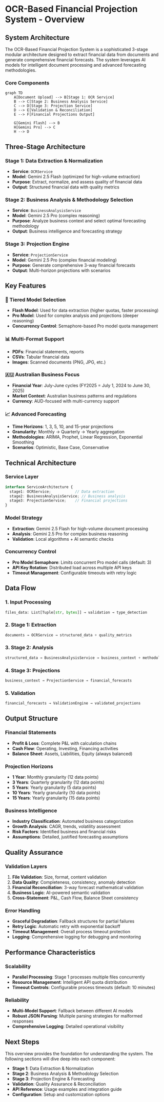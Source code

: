 # OCR-Based Financial Projection System - Overview

## System Architecture

The OCR-Based Financial Projection System is a sophisticated 3-stage modular architecture designed to extract financial data from documents and generate comprehensive financial forecasts. The system leverages AI models for intelligent document processing and advanced forecasting methodologies.

### Core Components

```mermaid
graph TD
    A[Document Upload] --> B[Stage 1: OCR Service]
    B --> C[Stage 2: Business Analysis Service]
    C --> D[Stage 3: Projection Service]
    D --> E[Validation & Reconciliation]
    E --> F[Financial Projections Output]
    
    G[Gemini Flash] --> B
    H[Gemini Pro] --> C
    H --> D
```

## Three-Stage Architecture

### Stage 1: Data Extraction & Normalization
- **Service**: `OCRService`
- **Model**: Gemini 2.5 Flash (optimized for high-volume extraction)
- **Purpose**: Extract, normalize, and assess quality of financial data
- **Output**: Structured financial data with quality metrics

### Stage 2: Business Analysis & Methodology Selection
- **Service**: `BusinessAnalysisService`  
- **Model**: Gemini 2.5 Pro (complex reasoning)
- **Purpose**: Analyze business context and select optimal forecasting methodology
- **Output**: Business intelligence and forecasting strategy

### Stage 3: Projection Engine
- **Service**: `ProjectionService`
- **Model**: Gemini 2.5 Pro (complex financial modeling)
- **Purpose**: Generate comprehensive 3-way financial forecasts
- **Output**: Multi-horizon projections with scenarios

## Key Features

### 🎯 Tiered Model Selection
- **Flash Model**: Used for data extraction (higher quotas, faster processing)
- **Pro Model**: Used for complex analysis and projections (deeper reasoning)
- **Concurrency Control**: Semaphore-based Pro model quota management

### 📊 Multi-Format Support
- **PDFs**: Financial statements, reports
- **CSVs**: Tabular financial data
- **Images**: Scanned documents (PNG, JPG, etc.)

### 🇦🇺 Australian Business Focus
- **Financial Year**: July-June cycles (FY2025 = July 1, 2024 to June 30, 2025)
- **Market Context**: Australian business patterns and regulations
- **Currency**: AUD-focused with multi-currency support

### 📈 Advanced Forecasting
- **Time Horizons**: 1, 3, 5, 10, and 15-year projections
- **Granularity**: Monthly → Quarterly → Yearly aggregation
- **Methodologies**: ARIMA, Prophet, Linear Regression, Exponential Smoothing
- **Scenarios**: Optimistic, Base Case, Conservative

## Technical Architecture

### Service Layer
```typescript
interface ServiceArchitecture {
  stage1: OCRService;           // Data extraction
  stage2: BusinessAnalysisService; // Business analysis  
  stage3: ProjectionService;    // Financial projections
}
```

### Model Strategy
- **Extraction**: Gemini 2.5 Flash for high-volume document processing
- **Analysis**: Gemini 2.5 Pro for complex business reasoning
- **Validation**: Local algorithms + AI semantic checks

### Concurrency Control
- **Pro Model Semaphore**: Limits concurrent Pro model calls (default: 3)
- **API Key Rotation**: Distributed load across multiple API keys
- **Timeout Management**: Configurable timeouts with retry logic

## Data Flow

### 1. Input Processing
```python
files_data: List[Tuple[str, bytes]] → validation → type_detection
```

### 2. Stage 1: Extraction
```python
documents → OCRService → structured_data + quality_metrics
```

### 3. Stage 2: Analysis  
```python
structured_data → BusinessAnalysisService → business_context + methodology
```

### 4. Stage 3: Projections
```python
business_context → ProjectionService → financial_forecasts
```

### 5. Validation
```python
financial_forecasts → ValidationEngine → validated_projections
```

## Output Structure

### Financial Statements
- **Profit & Loss**: Complete P&L with calculation chains
- **Cash Flow**: Operating, Investing, Financing activities
- **Balance Sheet**: Assets, Liabilities, Equity (always balanced)

### Projection Horizons
- **1 Year**: Monthly granularity (12 data points)
- **3 Years**: Quarterly granularity (12 data points)
- **5 Years**: Yearly granularity (5 data points)
- **10 Years**: Yearly granularity (10 data points)
- **15 Years**: Yearly granularity (15 data points)

### Business Intelligence
- **Industry Classification**: Automated business categorization
- **Growth Analysis**: CAGR, trends, volatility assessment
- **Risk Factors**: Identified business and financial risks
- **Assumptions**: Detailed, justified forecasting assumptions

## Quality Assurance

### Validation Layers
1. **File Validation**: Size, format, content validation
2. **Data Quality**: Completeness, consistency, anomaly detection
3. **Financial Reconciliation**: 3-way forecast mathematical validation
4. **Business Logic**: AI-powered semantic validation
5. **Cross-Statement**: P&L, Cash Flow, Balance Sheet consistency

### Error Handling
- **Graceful Degradation**: Fallback structures for partial failures
- **Retry Logic**: Automatic retry with exponential backoff
- **Timeout Management**: Overall process timeout protection
- **Logging**: Comprehensive logging for debugging and monitoring

## Performance Characteristics

### Scalability
- **Parallel Processing**: Stage 1 processes multiple files concurrently
- **Resource Management**: Intelligent API quota distribution
- **Timeout Controls**: Configurable process timeouts (default: 10 minutes)

### Reliability
- **Multi-Model Support**: Fallback between different AI models
- **Robust JSON Parsing**: Multiple parsing strategies for malformed responses
- **Comprehensive Logging**: Detailed operational visibility

## Next Steps

This overview provides the foundation for understanding the system. The following sections will dive deep into each component:

- **Stage 1**: Data Extraction & Normalization
- **Stage 2**: Business Analysis & Methodology Selection  
- **Stage 3**: Projection Engine & Forecasting
- **Validation**: Quality Assurance & Reconciliation
- **API Reference**: Usage examples and integration guide
- **Configuration**: Setup and customization options 